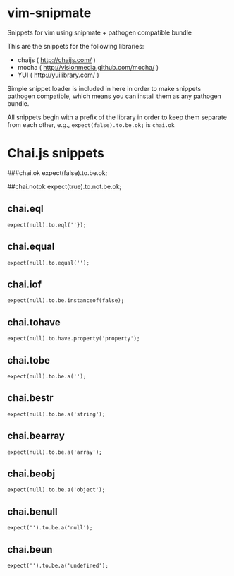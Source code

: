 vim-snipmate
============

Snippets for vim using snipmate + pathogen compatible bundle

This are the snippets for the following libraries: 
* chaijs ( http://chaijs.com/ )
* mocha ( http://visionmedia.github.com/mocha/ )
* YUI ( http://yuilibrary.com/ )

Simple snippet loader is included in here in order to make snippets pathogen compatible,
which means you can install them as any pathogen bundle.

All snippets begin with a prefix of the library in order to keep them separate
from each other, e.g., `expect(false).to.be.ok;` is `chai.ok`

Chai.js snippets
================

###chai.ok
	expect(false).to.be.ok;

##chai.notok
	expect(true).to.not.be.ok;

## chai.eql
	expect(null).to.eql(''});

## chai.equal
	expect(null).to.equal('');

## chai.iof
	expect(null).to.be.instanceof(false);

## chai.tohave
	expect(null).to.have.property('property');

## chai.tobe
	expect(null).to.be.a('');

## chai.bestr
	expect(null).to.be.a('string');

## chai.bearray
	expect(null).to.be.a('array');

## chai.beobj
	expect(null).to.be.a('object');

## chai.benull
	expect('').to.be.a('null');

## chai.beun
	expect('').to.be.a('undefined');

